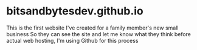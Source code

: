 # bitsandbytesdev.github.io
This is the first website I've created for a family member's new small business
So they can see the site and let me know what they think before actual web hosting, I'm using Github for this process
